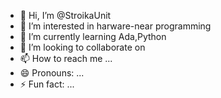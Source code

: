 - 👋 Hi, I’m @StroikaUnit
- 👀 I’m interested in harware-near programming
- 🌱 I’m currently learning Ada,Python 
- 💞️ I’m looking to collaborate on 
- 📫 How to reach me ...
- 😄 Pronouns: ...
- ⚡ Fun fact: ...

<!---
StroikaUnit/StroikaUnit is a ✨ special ✨ repository because its `README.md` (this file) appears on your GitHub profile.
You can click the Preview link to take a look at your changes.
--->
